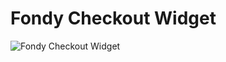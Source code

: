 # Fondy Checkout Widget

![Fondy Checkout Widget](https://image.prntscr.com/image/08YqVUSITxKEEZm9-bTAkg.png)
